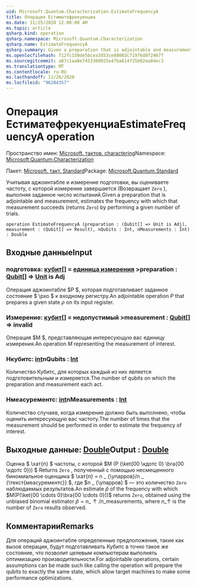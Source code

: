 ```yaml
---
uid: Microsoft.Quantum.Characterization.EstimateFrequencyA
title: Операция Естиматефрекуенциа
ms.date: 11/25/2020 12:00:00 AM
ms.topic: article
qsharp.kind: operation
qsharp.namespace: Microsoft.Quantum.Characterization
qsharp.name: EstimateFrequencyA
qsharp.summary: Given a preparation that is adjointable and measurement, estimates the frequency with which that measurement succeeds (returns `Zero`) by performing a given number of trials.
ms.openlocfilehash: f12fc150de5bcea3d53ce88003c71976d8f2467f
ms.sourcegitcommit: a87c1aa8e7453360025e47ba614f25b02ea84ec3
ms.translationtype: MT
ms.contentlocale: ru-RU
ms.lasthandoff: 11/26/2020
ms.locfileid: "96204357"
---
```

# <a name="estimatefrequencya-operation"></a><span data-ttu-id="f9941-102">Операция Естиматефрекуенциа</span><span class="sxs-lookup"><span data-stu-id="f9941-102">EstimateFrequencyA operation</span></span>

<span data-ttu-id="f9941-103">Пространство имен: [Microsoft. тактов. charactering](xref:Microsoft.Quantum.Characterization)</span><span class="sxs-lookup"><span data-stu-id="f9941-103">Namespace: [Microsoft.Quantum.Characterization](xref:Microsoft.Quantum.Characterization)</span></span>

<span data-ttu-id="f9941-104">Пакет: [Microsoft. такт. Standard](https://nuget.org/packages/Microsoft.Quantum.Standard)</span><span class="sxs-lookup"><span data-stu-id="f9941-104">Package: [Microsoft.Quantum.Standard](https://nuget.org/packages/Microsoft.Quantum.Standard)</span></span>


<span data-ttu-id="f9941-105">Учитывая аджоинтабле и измерение подготовки, вы оцениваете частоту, с которой измерение завершается (Возвращает `Zero` ), выполняя заданное число испытаний.</span><span class="sxs-lookup"><span data-stu-id="f9941-105">Given a preparation that is adjointable and measurement, estimates the frequency with which that measurement succeeds (returns `Zero`) by performing a given number of trials.</span></span>

```qsharp
operation EstimateFrequencyA (preparation : (Qubit[] => Unit is Adj), measurement : (Qubit[] => Result), nQubits : Int, nMeasurements : Int) : Double
```


## <a name="input"></a><span data-ttu-id="f9941-106">Входные данные</span><span class="sxs-lookup"><span data-stu-id="f9941-106">Input</span></span>

### <a name="preparation--qubit--unit--is-adj"></a><span data-ttu-id="f9941-107">подготовка: [кубит](xref:microsoft.quantum.lang-ref.qubit)[] = [единица измерения](xref:microsoft.quantum.lang-ref.unit) ></span><span class="sxs-lookup"><span data-stu-id="f9941-107">preparation : [Qubit](xref:microsoft.quantum.lang-ref.qubit)[] => [Unit](xref:microsoft.quantum.lang-ref.unit)  is Adj</span></span>

<span data-ttu-id="f9941-108">Операция аджоинтабле $P $, которая подготавливает заданное состояние $ \рхо $ к входному регистру.</span><span class="sxs-lookup"><span data-stu-id="f9941-108">An adjointable operation $P$ that prepares a given state $\rho$ on its input register.</span></span>


### <a name="measurement--qubit--__invalidresult__"></a><span data-ttu-id="f9941-109">Измерение: [кубит](xref:microsoft.quantum.lang-ref.qubit)[] = __недопустимый <Result>__></span><span class="sxs-lookup"><span data-stu-id="f9941-109">measurement : [Qubit](xref:microsoft.quantum.lang-ref.qubit)[] => __invalid<Result>__</span></span> 

<span data-ttu-id="f9941-110">Операция $M $, представляющая интересующую вас единицу измерения.</span><span class="sxs-lookup"><span data-stu-id="f9941-110">An operation $M$ representing the measurement of interest.</span></span>


### <a name="nqubits--int"></a><span data-ttu-id="f9941-111">Нкубитс: [int](xref:microsoft.quantum.lang-ref.int)</span><span class="sxs-lookup"><span data-stu-id="f9941-111">nQubits : [Int](xref:microsoft.quantum.lang-ref.int)</span></span>

<span data-ttu-id="f9941-112">Количество Кубитс, для которых каждый из них является подготовительным и измеряется.</span><span class="sxs-lookup"><span data-stu-id="f9941-112">The number of qubits on which the preparation and measurement each act.</span></span>


### <a name="nmeasurements--int"></a><span data-ttu-id="f9941-113">Нмеасурементс: [int](xref:microsoft.quantum.lang-ref.int)</span><span class="sxs-lookup"><span data-stu-id="f9941-113">nMeasurements : [Int](xref:microsoft.quantum.lang-ref.int)</span></span>

<span data-ttu-id="f9941-114">Количество случаев, когда измерение должно быть выполнено, чтобы оценить интересующую вас частоту.</span><span class="sxs-lookup"><span data-stu-id="f9941-114">The number of times that the measurement should be performed in order to estimate the frequency of interest.</span></span>



## <a name="output--double"></a><span data-ttu-id="f9941-115">Выходные данные: [Double](xref:microsoft.quantum.lang-ref.double)</span><span class="sxs-lookup"><span data-stu-id="f9941-115">Output : [Double](xref:microsoft.quantum.lang-ref.double)</span></span>

<span data-ttu-id="f9941-116">Оценка $ \хат{п} $ частоты, с которой $M (P (\ket{00 \кдотс 0} \bra{00 \кдотс 0})) $ Returns `Zero` , полученный с помощью несмещенного биномиальное оценщика $ \хат{п} = n \_ {\упарров}/n \_ {\текст{меасурементс}} $, где $n \_ {\упарров} $ — это количество `Zero` наблюдаемых результатов.</span><span class="sxs-lookup"><span data-stu-id="f9941-116">An estimate $\hat{p}$ of the frequency with which $M(P(\ket{00 \cdots 0}\bra{00 \cdots 0}))$ returns `Zero`, obtained using the unbiased binomial estimator $\hat{p} = n\_{\uparrow} / n\_{\text{measurements}}$, where $n\_{\uparrow}$ is the number of `Zero` results observed.</span></span>

## <a name="remarks"></a><span data-ttu-id="f9941-117">Комментарии</span><span class="sxs-lookup"><span data-stu-id="f9941-117">Remarks</span></span>

<span data-ttu-id="f9941-118">Для операций аджоинтабле определенные предположения, такие как вызов операции, будут подготавливать Кубитс в точно такое же состояние, что позволит целевым компьютерам выполнять оптимизацию производительности.</span><span class="sxs-lookup"><span data-stu-id="f9941-118">For adjointable operations, certain assumptions can be made such like calling the operation will prepare the qubits to exactly the same state, which allow target machines to make some performance optimizations.</span></span>